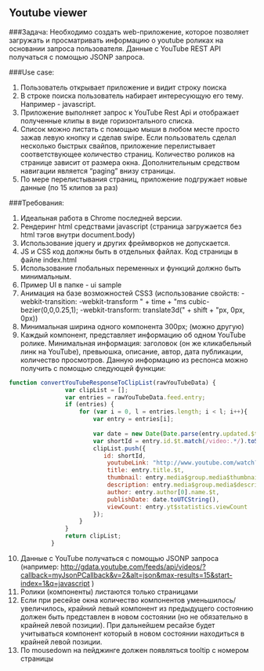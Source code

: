 ## Youtube viewer

###Задача: 
Необходимо создать web-приложение, которое позволяет загружать и просматривать информацию о youtube роликах на основании запроса пользователя.
Данные с YouTube REST API получаться с помощью JSONP запроса.
 
###Use case:
1. Пользователь открывает приложение и видит строку поиска
2. В строке поиска пользователь набирает интересующую его тему. Например - javascript.
3. Приложение выполняет запрос к YouTube Rest Api и отображает полученные клипы в виде горизонтального списка.
4. Список можно листать с помощью мыши в любом месте просто зажав левую кнопку и сделав swipe. Если пользователь сделал несколько быстрых свайпов, приложение перелистывает соответствующее количество страниц. Количество роликов на странице зависит от размера окна. Дополнительным средством навигации является “paging” внизу страницы.
5. По мере перелистывания страниц, приложение подгружает новые данные (по 15 клипов за раз)
	
###Требования:
1. Идеальная работа в Chrome последней версии.
2. Рендеринг html средствами javascript (страница загружается без html тэгов внутри document.body)
3. Использование jquery и других фреймворков не допускается.
4. JS и CSS код должны быть в отдельных файлах. Код страницы в файле index.html
5. Использование глобальных переменных и функций должно быть минимальным.
6. Пример UI в папке - ui sample
7. Анимация на базе возможностей CSS3 (использование свойств: -webkit-transition: -webkit-transform " + time + "ms cubic-bezier(0,0,0.25,1); -webkit-transform: translate3d(" + shift + "px, 0px, 0px))
8. Минимальная ширина одного компонента 300px; (можно другую)
9. Каждый компонент, представляет информацию об одном YouTube ролике. Минимальная информация: заголовок (он же кликабельный линк на YouTube), превьюшка, описание, автор, дата публикации, количество просмотров. Данную информацию из респонса можно получить с помощью следующей функции:
```javascript
function convertYouTubeResponseToClipList(rawYouTubeData) {
                var clipList = [];
                var entries = rawYouTubeData.feed.entry;
                if (entries) {
                    for (var i = 0, l = entries.length; i < l; i++){
                        var entry = entries[i];
 
                        var date = new Date(Date.parse(entry.updated.$t));
                        var shortId = entry.id.$t.match(/video:.*/).toString().split(":")[1];
                        clipList.push({
                           id: shortId,
                            youtubeLink: "http://www.youtube.com/watch?v=" + shortId,
                            title: entry.title.$t,
                            thumbnail: entry.media$group.media$thumbnail[1].url,
                            description: entry.media$group.media$description.$t,
                            author: entry.author[0].name.$t,
                            publishDate: date.toUTCString(),
                            viewCount: entry.yt$statistics.viewCount
                        });
                    }
                }
                return clipList;
            }
```
10. Данные с YouTube получаться с помощью JSONP запроса (например: http://gdata.youtube.com/feeds/api/videos/?callback=myJsonPCallback&v=2&alt=json&max-results=15&start-index=1&q=javascript )
11. Ролики (компоненты) листаются только страницами
12. Если при ресейзе окна количество компонентов уменьшилось/увеличилось, крайний левый компонент из предыдущего состоянию должен быть представлен в новом состоянии (но не обязательно в крайней левой позиции). При дальнейшем ресайзе будет учитываться компонент который  в новом состоянии находиться в крайней левой позиции.
13. По mousedown на пейджинге должен появляться tooltip с номером страницы
